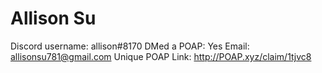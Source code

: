 # Allison Su

Discord username: allison#8170
DMed a POAP: Yes
Email: allisonsu781@gmail.com
Unique POAP Link: http://POAP.xyz/claim/1tjvc8